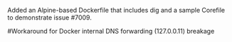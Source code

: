 Added an Alpine-based Dockerfile that includes dig and a sample Corefile to demonstrate issue #7009.


#Workaround for Docker internal DNS forwarding (127.0.0.11) breakage


